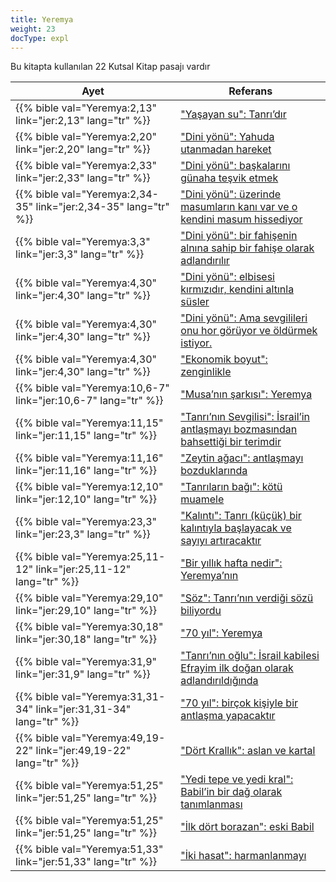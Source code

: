 ```yaml
---
title: Yeremya
weight: 23
docType: expl
---
```


Bu kitapta kullanılan 22 Kutsal Kitap pasajı vardır

| Ayet | Referans |
|-------|-----------|
| {{% bible val="Yeremya:2,13" link="jer:2,13" lang="tr" %}} | ["Yaşayan su": Tanrı’dır](/expl/content/paradise/the-new-jerusalem#34a7) |
| {{% bible val="Yeremya:2,20" link="jer:2,20" lang="tr" %}} | ["Dini yönü": Yahuda utanmadan hareket](/expl/content/harlot/who-is-the-harlot-babylon-part-2#bc8e) |
| {{% bible val="Yeremya:2,33" link="jer:2,33" lang="tr" %}} | ["Dini yönü": başkalarını günaha teşvik etmek](/expl/content/harlot/who-is-the-harlot-babylon-part-2#bc8e) |
| {{% bible val="Yeremya:2,34-35" link="jer:2,34-35" lang="tr" %}} | ["Dini yönü": üzerinde masumların kanı var ve o kendini masum hissediyor](/expl/content/harlot/who-is-the-harlot-babylon-part-2#bc8e) |
| {{% bible val="Yeremya:3,3" link="jer:3,3" lang="tr" %}} | ["Dini yönü": bir fahişenin alnına sahip bir fahişe olarak adlandırılır](/expl/content/harlot/who-is-the-harlot-babylon-part-2#bc8e) |
| {{% bible val="Yeremya:4,30" link="jer:4,30" lang="tr" %}} | ["Dini yönü": elbisesi kırmızıdır, kendini altınla süsler](/expl/content/harlot/who-is-the-harlot-babylon-part-2#bc8e) |
| {{% bible val="Yeremya:4,30" link="jer:4,30" lang="tr" %}} | ["Dini yönü": Ama sevgilileri onu hor görüyor ve öldürmek istiyor.](/expl/content/harlot/who-is-the-harlot-babylon-part-2#bc8e) |
| {{% bible val="Yeremya:4,30" link="jer:4,30" lang="tr" %}} | ["Ekonomik boyut": zenginlikle](/expl/content/harlot/who-is-the-harlot-babylon-part-2#fb4b) |
| {{% bible val="Yeremya:10,6-7" link="jer:10,6-7" lang="tr" %}} | ["Musa’nın şarkısı": Yeremya](/expl/content/harvest/gods-army-and-the-seven-angels#e8d4) |
| {{% bible val="Yeremya:11,15" link="jer:11,15" lang="tr" %}} | ["Tanrı’nın Sevgilisi": İsrail’in antlaşmayı bozmasından bahsettiği bir terimdir](/expl/background/israel/the-church-is-part-of-israel#2baf) |
| {{% bible val="Yeremya:11,16" link="jer:11,16" lang="tr" %}} | ["Zeytin ağacı": antlaşmayı bozduklarında](/expl/background/israel/the-church-is-part-of-israel#5ef1) |
| {{% bible val="Yeremya:12,10" link="jer:12,10" lang="tr" %}} | ["Tanrıların bağı": kötü muamele](/expl/background/israel/the-church-is-part-of-israel#987a) |
| {{% bible val="Yeremya:23,3" link="jer:23,3" lang="tr" %}} | ["Kalıntı": Tanrı (küçük) bir kalıntıyla başlayacak ve sayıyı artıracaktır](/expl/background/israel/the-remnant-of-israel#998f) |
| {{% bible val="Yeremya:25,11-12" link="jer:25,11-12" lang="tr" %}} | ["Bir yıllık hafta nedir": Yeremya’nın](/expl/bible/daniel/the-70-year-weeks#7a7b) |
| {{% bible val="Yeremya:29,10" link="jer:29,10" lang="tr" %}} | ["Söz": Tanrı’nın verdiği sözü biliyordu](/expl/bible/daniel/the-70-year-weeks#9594) |
| {{% bible val="Yeremya:30,18" link="jer:30,18" lang="tr" %}} | ["70 yıl": Yeremya](/expl/bible/daniel/the-70-year-weeks#66c9) |
| {{% bible val="Yeremya:31,9" link="jer:31,9" lang="tr" %}} | ["Tanrı’nın oğlu": İsrail kabilesi Efrayim ilk doğan olarak adlandırıldığında](/expl/background/israel/the-church-is-part-of-israel#bb1b) |
| {{% bible val="Yeremya:31,31-34" link="jer:31,31-34" lang="tr" %}} | ["70 yıl": birçok kişiyle bir antlaşma yapacaktır](/expl/bible/daniel/the-70-year-weeks#66c9) |
| {{% bible val="Yeremya:49,19-22" link="jer:49,19-22" lang="tr" %}} | ["Dört Krallık": aslan ve kartal](/expl/bible/daniel/the-four-kingdoms-in-daniel#b8b5) |
| {{% bible val="Yeremya:51,25" link="jer:51,25" lang="tr" %}} | ["Yedi tepe ve yedi kral": Babil’in bir dağ olarak tanımlanması](/expl/content/harlot/who-is-the-harlot-babylon-part-1#9b63) |
| {{% bible val="Yeremya:51,25" link="jer:51,25" lang="tr" %}} | ["İlk dört borazan": eski Babil](/expl/content/trumpets/the-trumpets-in-revelation#c8ff) |
| {{% bible val="Yeremya:51,33" link="jer:51,33" lang="tr" %}} | ["İki hasat": harmanlanmayı](/expl/content/harvest/gods-army-and-the-seven-angels#c8c5) |
